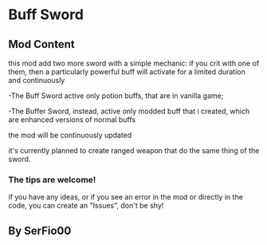 # Buff Sword

## Mod Content

this mod add two more sword with a simple mechanic: if you crit with one of them, then a particularly powerful buff will activate for a limited duration and continuously

-The Buff Sword active only potion buffs, that are in vanilla game;

-The Buffer Sword, instead, active only modded buff that i created, which are enhanced versions of normal buffs

the mod will be continuously updated 

it's currently planned to create ranged weapon that do the same thing of the sword.

### The tips are welcome!

if you have any ideas, or if you see an error in the mod or directly in the code, you can create an "Issues", don't be shy!

## By SerFio00
